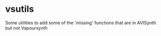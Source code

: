 # vsutils
Some utilities to add some of the 'missing' functions that are in AVISynth but not Vapoursynth
